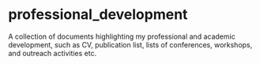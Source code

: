 # professional_development
A collection of documents highlighting my professional and academic development, such as CV, publication list, lists of conferences, workshops, and outreach activities etc.
